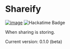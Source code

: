 # Shareify
[![image](https://github.com/user-attachments/assets/3a5cb2ce-0aa7-4490-9f04-dbe67f184279)](https://neighborhood.hackclub.com/) 
![Hackatime Badge](https://hackatime-badge.hackclub.com/U07H3E1CW7J/Shareify)

When sharing is storing.

Current version: 0.1.0 (beta)